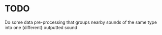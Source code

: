 # TODO

Do some data pre-processing that groups nearby sounds of the same type into one (different) outputted sound
